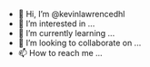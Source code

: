 - 👋 Hi, I’m @kevinlawrencedhl
- 👀 I’m interested in ...
- 🌱 I’m currently learning ...
- 💞️ I’m looking to collaborate on ...
- 📫 How to reach me ...

<!---
kevinlawrencedhl/kevinlawrencedhl is a ✨ special ✨ repository because its `README.md` (this file) appears on your GitHub profile.
You can click the Preview link to take a look at your changes.
--->
